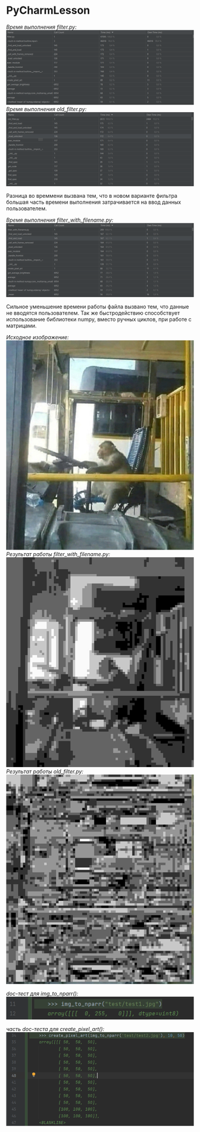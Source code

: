 # PyCharmLesson

*Время выполнения filter.py:*
![](ResultsScren/Screenshot_1.png)
*Время выполнения old_filter.py:*
![](ResultsScren/Screenshot_2.png)

Разница во времмени вызвана тем, что в новом варианте фильтра большая часть времени выполнения затрачивается на ввод
данных пользователем.

*Время выполнения filter_with_filename.py:*
![](ResultsScren/Screenshot_3.png)

Сильное уменьшение времени работы файла вызвано тем, что данные не вводятся пользователем. Так же быстродействию
способствует использование библиотеки numpy, вместо ручных циклов, при работе с матрицами.

*Исходное изображение:*
![](img1.jpg)
*Результат работы filter_with_filename.py:*
![](res_new.jpg)
*Результат работы old_filter.py:*
![](res_old.jpg)


*doc-тест для img_to_nparr():*
![](ResultsScren/Screenshot_4.png)

*часть doc-теста для create_pixel_art():*
![](ResultsScren/Screenshot_5.png)

